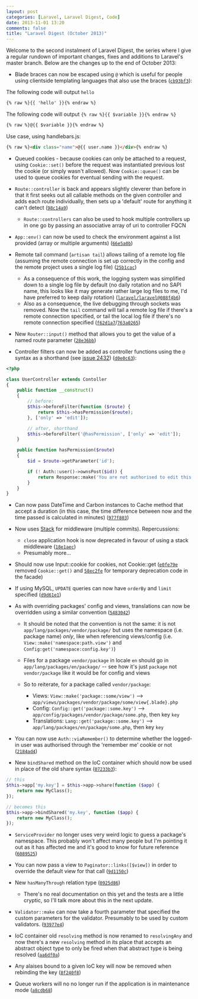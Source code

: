 ```yaml
---
layout: post
categories: [Laravel, Laravel Digest, Code]
date: 2013-11-01 13:20
comments: false
title: "Laravel Digest (October 2013)"
---
```


Welcome to the second instalment of Laravel Digest, the series where I give a regular rundown of important changes, fixes and additions to Laravel's master branch. Below are the changes up to the end of October 2013:

- Blade braces can now be escaped using `@` which is useful for people using clientside templating languages that also use the braces ([`cb93bf3`](https://github.com/laravel/framework/commit/cb93bf3df8d25c04939462f81b75ddb9e4e6faa0)):

The following code will output `hello`
``` html
{% raw %}{{ 'hello' }}{% endraw %}
```

The following code will output `{% raw %}{{ $variable }}{% endraw %}`
``` html
{% raw %}@{{ $variable }}{% endraw %}
```

Use case, using handlebars.js:
``` html
{% raw %}<div class="name">@{{ user.name }}</div>{% endraw %}
```

- Queued cookies - because cookies can only be attached to a request, using `Cookie::set()` before the request was instantiated previous lost the cookie (or simply wasn't allowed). Now `Cookie::queue()` can be used to queue cookies for eventual sending with the request.

- `Route::controller` is back and appears slightly cleverer than before in that it first seeks out all callable methods on the given controller and adds each route individually, then sets up a 'default' route for anything it can't detect ([`98c14a9`](https://github.com/laravel/framework/commit/98c14a9f90ada608418490e4cfacd51f4ebda384))

    - `Route::controllers` can also be used to hook multiple controllers up in one go by passing an associative array of uri to controller FQCN

- `App::env()` can now be used to check the environment against a list provided (array or multiple arguments) ([`66e5a0b`](https://github.com/laravel/framework/commit/66e5a0b32f61b1ec0e14aa4bc4219d15c2a247c7))

- Remote tail command (`artisan tail`) allows tailing of a remote log file (assuming the remote connection is set up correctly in the config and the remote project uses a single log file) ([`25b1cac`](https://github.com/laravel/framework/commit/25b1cac27080641b289c2ad791b734efff92bcef))
    - As a consequence of this work, the logging system was simplified down to a single log file by default (no daily rotation and no SAPI name, this looks like it may generate rather large log files to me, I'd have preferred to keep daily rotation) ([`laravel/laravel@088f4b6`](https://github.com/laravel/laravel/commit/088f4b69b6b9846dd54b55688f11e44b9bc73483))
    - Also as a consequence, the live debugging through sockets was removed. Now the `tail` command will tail a remote log file if there's a remote connection specified, or tail the local log file if there's no remote connection specified ([`f62d1a7`](https://github.com/laravel/framework/commit/f62d1a727155073357babee95a8f679003a8b93c)/[`763a0265`](https://github.com/laravel/framework/commit/763a02652ba23a9b61f59b47c05ab146bbe76136))

- New `Router::input()` method that allows you to get the value of a named route parameter ([`28e36bb`](https://github.com/laravel/framework/commit/28e36bbc0296e3b4cdf5ae18c5a972923c05b4de))

- Controller filters can now be added as controller functions using the `@` syntax as a shorthand (see [issue 2432](https://github.com/laravel/framework/issues/2432)) ([`d0e0c63`](https://github.com/laravel/framework/commit/d0e0c632e2b3ff15746e48ec7bd57c5cc51d0ae0)):

``` php
<?php

class UserController extends Contoller
{
    public function __construct()
    {
        // before:
        $this->beforeFilter(function ($route) {
            return $this->hasPermission($route);
        }, ['only' => 'edit']);

        // after, shorthand
        $this->beforeFilter('@hasPermission', ['only' => 'edit']);
    }

    public function hasPermission($route)
    {
        $id = $route->getParameter('id');

        if (! Auth::user()->ownsPost($id)) {
            return Response::make('You are not authorised to edit this post', 401);
        }
    }
}
```

- Can now pass DateTime and Carbon instances to Cache method that accept a duration (in this case, the time difference between now and the time passed is calculated in minutes) ([`977f803`](https://github.com/laravel/framework/commit/977f803030b84ce28f034bcf925f93bfb029a0d4))

- Now uses [Stack](http://stackphp.com/) for middleware (multiple commits). Repercussions:

    - `close` application hook is now deprecated in favour of using a stack middleware ([`18e1aec`](https://github.com/laravel/framework/commit/18e1aecb69897b9533968d4c9f291f3a522ef98f))
    - Presumably more...

- Should now use Input::cookie for cookies, not Cookie::get ([`e0fe79e`](https://github.com/laravel/framework/commit/e0fe79e398003e54d54f2626e1283e97209b7f50) removed `Cookie::get()` and [`58ec2fe`](https://github.com/laravel/framework/commit/58ec2fe05f092bdd09f2e05d8a86633b97417cef) for temporary deprecation code in the facade)

- If using MySQL, `UPDATE` queries can now have `orderBy` and `limit` specified ([`d9d61e1`](https://github.com/laravel/framework/commit/d9d61e13fc2f01efc00c9b87ff6f1e91bab1e9b8))

- As with overriding packages' config and views, translations can now be overridden using a similar convention ([`5483042`](https://github.com/laravel/framework/commit/5483042e8762d4f8ffc356579ddaae4f7dc3cbc9))

    - It should be noted that the convention is not the same: it is not `app/lang/packages/vendor/package/` but uses the namespace (i.e. package name) *only*, like when referencing views/config (i.e. `View::make('namespace:path.view')` and `Config:get('namespace:config.key')`)

    - Files for a package `vendor/package` in locale `en` should go in `app/lang/packages/en/package/` -- see how it's just `package` not `vendor/package` like it would be for config and views

    - So to reiterate, for a package called `vendor/package`:

        - Views: `View::make('package::some/view')` ⟶ `app/views/packages/vendor/package/some/view{.blade}.php`
        - Config: `Config::get('package::some.key')` ⟶ `app/config/packages/vendor/package/some.php`, then key `key`
        - Translations: `Lang::get('package::some.key')` ⟶ `app/lang/packages/en/package/some.php`, then key `key`

- You can now use `Auth::viaRemember()` to determine whether the logged-in user was authorised through the 'remember me' cookie or not ([`2184ad4`](https://github.com/laravel/framework/commit/2184ad4c8fe5f05b89ae1d5c6f87012cca150101))

- New `bindShared` method on the IoC container which should now be used in place of the old share syntax ([`07233b3`](https://github.com/laravel/framework/commit/07233b32eb190dffde427b3aee1e5e4f855abd00)):

``` php
// this
$this->app['my.key'] = $this->app->share(function ($app) {
    return new MyClass();
});

// becomes this
$this->app->bindShared('my.key', function ($app) {
    return new MyClass();
});
```

- `ServiceProvider` no longer uses very weird logic to guess a package's namespace. This probably won't affect many people but I'm pointing it out as it has affected me and it's good to know for future reference ([`6089525`](https://github.com/laravel/framework/commit/6089525e1293407085c07588f2eb8b2cd8644b01))

- You can now pass a view to `Paginator::links([$view])` in order to override the default view for that call ([`9d1150c`](https://github.com/laravel/framework/commit/9d1150c8851d22cb1a14faa35304b3dc7f17c94b))

- New `hasManyThrough` relation type ([`0925d86`](https://github.com/laravel/framework/commit/0925d868b900372a39c0f9985308004d24bad46d))
    - There's no real documentation on this yet and the tests are a little cryptic, so I'll talk more about this in the next update.

- `Validator::make` can now take a fourth parameter that specified the custom parameters for the validator. Presumably to be used by custom validators. ([`93977e4`](https://github.com/laravel/framework/commit/93977e49559ec82e8a82f19bbdfcf4f27cfb4ac0))

- IoC container old `resolving` method is now renamed to `resolvingAny` and now there's a new `resolving` method in its place that accepts an abstract object type to only be fired when that abstract type is being resolved ([`aa6df0a`](https://github.com/laravel/framework/commit/aa6df0aa52f588c588c2f0c0646039ad35efe19b))

- Any alaises bound to a given IoC key will now be removed when rebinding the key ([`8f240f8`](https://github.com/laravel/framework/commit/8f240f83785e1aebd0d5abf848d8425786a9ba86))

- Queue workers will no no longer run if the application is in maintenance mode ([`a8cdb68`](https://github.com/laravel/framework/commit/a8cdb683a097e04281ada784d9073c8a83f72bf1))
